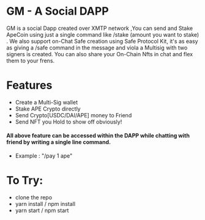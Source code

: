 
# GM - A Social DAPP

GM is a social Dapp created over XMTP network ,You can send and Stake ApeCoin using just a single command like /stake (amount you want to stake) . We also support on-Chat Safe creation using Safe Protocol Kit, it's as easy as giving a /safe command in the message and viola a Multisig with two signers is created. You can also share your On-Chain Nfts in chat and flex them to your frens.

# Features
* Create a Multi-Sig wallet
* Stake APE Crypto directly
* Send Crypto[USDC/DAI/APE] money to Friend
* Send NFT you Hold to show off obviously! <br>
#### All above feature can be accessed within the DAPP while chatting with friend by writing a single line command.
* Example : "/pay 1 ape"


# To Try:
* clone the repo
* yarn install / npm install
* yarn start / npm start
